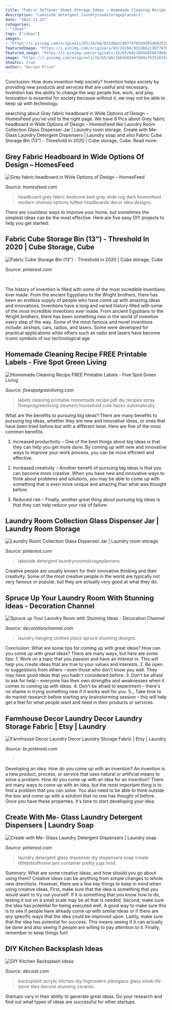 ```yaml
---
title: "Fabric Softener Sheet Storage Ideas ~ Homemade Cleaning Recipe Free Printable Labels"
description: "Lakeside detergent laundryroomstorageplanners"
date: "2022-11-25"
categories:
- "ideas"
tags: ["ideas"]
images:
- "https://i.pinimg.com/originals/03/2d/b6/032db62c99778705e95054b825292f81.jpg"
featuredImage: "https://i.pinimg.com/originals/03/2d/b6/032db62c99778705e95054b825292f81.jpg"
featured_image: "https://i.pinimg.com/originals/1b/b5/b0/1bb5b02667db9cf51516fd2f3e5ad816.jpg"
image: "https://i.pinimg.com/originals/1b/b5/b0/1bb5b02667db9cf51516fd2f3e5ad816.jpg"
ShowToc: true
author: "Gerson Price"
---
```



Conclusion: How does invention help society?
Invention helps society by providing new products and services that are useful and necessary. Invention has the ability to change the way people live, work, and play. Innovation is essential for society because without it, we may not be able to keep up with technology.

	

		
searching about Grey fabric headboard in Wide Options of Design – HomesFeed you've visit to the right page. We have 8 Pics about Grey fabric headboard in Wide Options of Design – HomesFeed like Laundry Room Collection Glass Dispenser Jar | Laundry room storage, Create with Me- Glass Laundry Detergent Dispensers | Laundry soap and also Fabric Cube Storage Bin (13&quot;) - Threshold in 2020 | Cube storage, Cube. Read more:
		
    
## Grey Fabric Headboard In Wide Options Of Design – HomesFeed

<img loading=lazy src="https://homesfeed.com/wp-content/uploads/2015/09/Grey-headboard-idea-for-modern-bedroom-grey-shag-bedroom-rug-wood-floor-idea-white-bedside-table-with-shelves-underneath-some-decorative-framed-pictured-on-wall-.jpg" onerror="this.onerror=null;this.src='https://tse2.mm.bing.net/th?id=OIP.bqr3DB-X66MB840r9xmIqgHaHa&amp;pid=15.1';" alt="Grey fabric headboard in Wide Options of Design – HomesFeed">

_Source: homesfeed.com_

>headboard grey fabric bedroom bed gray wide rug dark homesfeed modern shelves options tufted headboards decor idea designs. 

	

There are countless ways to improve your home, but sometimes the simplest ideas can be the most effective. Here are five easy DIY projects to help you get started: 

    
## Fabric Cube Storage Bin (13&quot;) - Threshold In 2020 | Cube Storage, Cube

<img loading=lazy src="https://i.pinimg.com/736x/26/1c/89/261c89a39cd836751553f9ed6ce6516d.jpg" onerror="this.onerror=null;this.src='https://tse2.mm.bing.net/th?id=OIP.VLRrWal3QGweWXHERLkXpgHaHa&amp;pid=15.1';" alt="Fabric Cube Storage Bin (13&quot;) - Threshold in 2020 | Cube storage, Cube">

_Source: pinterest.com_

>. 

	

The history of invention is filled with some of the most incredible inventions ever made. From the ancient Egyptians to the Wright brothers, there has been an endless supply of people who have come up with amazing ideas and innovations.
Inventions have a long and varied history filled with some of the most incredible inventions ever made. From ancient Egyptians to the Wright brothers, there has been something new in the world of invention every step of the way. Some of the most famous and novel inventions include: airships, cars, radios, and lasers. Some were developed for practical applications while others such as radio and lasers have become iconic symbols of our technological age.

    
## Homemade Cleaning Recipe FREE Printable Labels - Five Spot Green Living

<img loading=lazy src="https://www.fivespotgreenliving.com/blogimages/blog-printable-labels-green-cleaners.jpg" onerror="this.onerror=null;this.src='https://tse1.mm.bing.net/th?id=OIP.BsKgVWyRlYBKBD0W54QI9gAAAA&amp;pid=15.1';" alt="Homemade Cleaning Recipe FREE Printable Labels - Five Spot Green Living">

_Source: fivespotgreenliving.com_

>labels cleaning printable homemade recipe pdf diy recipes spray fivespotgreenliving cleaners household cute hacks automatically. 

	

What are the benefits to pursuing big ideas?
There are many benefits to pursuing big ideas, whether they are new and innovative ideas, or ones that have been tried before but with a different twist. Here are five of the most common benefits:
1. Increased productivity – One of the best things about big ideas is that they can help you get more done. By coming up with new and innovative ways to improve your work process, you can be more efficient and effective.

2. Increased creativity – Another benefit of pursuing big ideas is that you can become more creative. When you have new and innovative ways to think about problems and solutions, you may be able to come up with something that is even more unique and amazing than what was thought before.

3. Reduced risk – Finally, another great thing about pursuing big ideas is that they can help reduce your risk of failure.

    
## Laundry Room Collection Glass Dispenser Jar | Laundry Room Storage

<img loading=lazy src="https://i.pinimg.com/originals/1b/b5/b0/1bb5b02667db9cf51516fd2f3e5ad816.jpg" onerror="this.onerror=null;this.src='https://tse3.mm.bing.net/th?id=OIP.xiYJ3wu76KxNsTNkhdRUxAHaJC&amp;pid=15.1';" alt="Laundry Room Collection Glass Dispenser Jar | Laundry room storage">

_Source: pinterest.com_

>lakeside detergent laundryroomstorageplanners. 

	

Creative people are usually known for their innovative thinking and their creativity. Some of the most creative people in the world are typically not very famous or popular, but they are actually very good at what they do.

    
## Spruce Up Your Laundry Room With Stunning Ideas - Decoration Channel

<img loading=lazy src="https://decorationchannel.com/wp-content/uploads/2016/12/minimalist-laundry-room-ideas.jpg" onerror="this.onerror=null;this.src='https://tse1.mm.bing.net/th?id=OIP.45vXbML_6CzvcKK8tAAsFQHaLK&amp;pid=15.1';" alt="Spruce up Your Laundry Room with Stunning Ideas - Decoration Channel">

_Source: decorationchannel.com_

>laundry hanging clothes place spruce stunning designs. 

	

Conclusion: What are some tips for coming up with great ideas?
How can you come up with great ideas? There are many ways, but here are some tips: 1. Work on a topic that you passion and have an interest in. This will help you create ideas that are true to your values and interests. 2. Be open to suggestions from others – even those who don't know you well. They may have good ideas that you hadn't considered before. 3. Don't be afraid to ask for help – everyone has their own strengths and weaknesses when it comes to coming up with ideas. 4. Don't be afraid to experiment – there's no shame in trying something new if it works well for you. 5._ Take time to do market research before starting any brainstorming session – this will help get a feel for what people want and need in their products or services. 
    
## Farmhouse Decor Laundry Decor Laundry Storage Fabric | Etsy | Laundry

<img loading=lazy src="https://i.pinimg.com/736x/da/ab/54/daab543e40eeae15949f9318aa52351f.jpg" onerror="this.onerror=null;this.src='https://tse2.mm.bing.net/th?id=OIP.7qFwRu6-DODYBNbtD70HzAHaEF&amp;pid=15.1';" alt="Farmhouse Decor Laundry Decor Laundry Storage Fabric | Etsy | Laundry">

_Source: br.pinterest.com_

>. 

	

Developing an idea: How do you come up with an invention?
An invention is a new product, process, or service that uses natural or artificial means to solve a problem. How do you come up with an idea for an invention? There are many ways to come up with an idea, but the most important thing is to find a problem that you can solve. You also need to be able to think outside the box and come up with a solution that no one has thought of before. Once you have these properties, it's time to start developing your idea.

    
## Create With Me- Glass Laundry Detergent Dispensers | Laundry Soap

<img loading=lazy src="https://i.pinimg.com/originals/03/2d/b6/032db62c99778705e95054b825292f81.jpg" onerror="this.onerror=null;this.src='https://tse2.mm.bing.net/th?id=OIP.Wh33Ah1R6DgUerHC1-gN8AHaFh&amp;pid=15.1';" alt="Create with Me- Glass Laundry Detergent Dispensers | Laundry soap">

_Source: pinterest.com_

>laundry detergent glass dispenser diy dispensers soap create littlebitsofhome jars container pretty jugs hold. 

	

Summary: What are some creative ideas, and how should you go about using them?
Creative ideas can be anything from simple changes to whole new directions. However, there are a few key things to keep in mind when using creative ideas. First, make sure that the idea is something that you would want to try out yourself. If it is something that you know how to do, testing it out on a small scale may be all that is needed. Second, make sure the idea has potential for being executed well. A good way to make sure this is to see if people have already come up with similar ideas or if there are any specific ways that the idea could be improved upon. Lastly, make sure that the idea has potential for success. This means seeing if it can actually be done and also seeing if people are willing to pay attention to it. Finally, remember to keep things fun!

    
## DIY Kitchen Backsplash Ideas

<img loading=lazy src="http://cdn.decoist.com/wp-content/uploads/2016/10/Sleek-acrylic-backsplash-from-fogmodern.jpg" onerror="this.onerror=null;this.src='https://tse1.mm.bing.net/th?id=OIP.hmqG87rtn4F48UwmZb7C_AHaF7&amp;pid=15.1';" alt="DIY Kitchen Backsplash Ideas">

_Source: decoist.com_

>backsplash acrylic kitchen diy fogmodern plexiglass glass sleek tile stove tiles decoist stunning ceramic. 

	

Startups vary in their ability to generate great ideas. Do your research and find out what types of ideas are successful for other startups.

